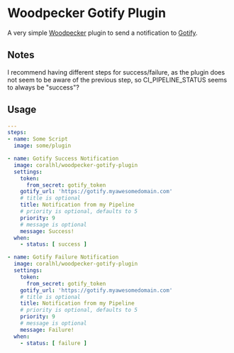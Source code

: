 # Woodpecker Gotify Plugin
A very simple [Woodpecker](https://woodpecker-ci.org) plugin to send a notification to [Gotify](https://gotify.net).

## Notes
I recommend having different steps for success/failure, as the plugin does not seem to be aware of the previous step, so CI_PIPELINE_STATUS seems to always be "success"?

## Usage
```yaml
---
steps:
- name: Some Script
  image: some/plugin

- name: Gotify Success Notification
  image: coralhl/woodpecker-gotify-plugin
  settings:
    token:
      from_secret: gotify_token
    gotify_url: 'https://gotify.myawesomedomain.com'
    # title is optional
    title: Notification from my Pipeline
    # priority is optional, defaults to 5
    priority: 9
    # message is optional
    message: Success!
  when:
    - status: [ success ]

- name: Gotify Failure Notification
  image: coralhl/woodpecker-gotify-plugin
  settings:
    token:
      from_secret: gotify_token
    gotify_url: 'https://gotify.myawesomedomain.com'
    # title is optional
    title: Notification from my Pipeline
    # priority is optional, defaults to 5
    priority: 9
    # message is optional
    message: Failure!
  when:
    - status: [ failure ]
```
